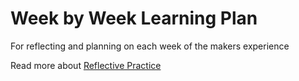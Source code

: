 # Week by Week Learning Plan

For reflecting and planning on each week of the makers experience

Read more about [Reflective Practice](http://en.wikipedia.org/wiki/Reflective_practice)
